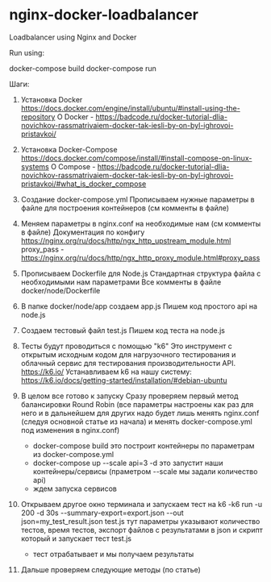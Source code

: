 # nginx-docker-loadbalancer
Loadbalancer using Nginx and Docker


Run using:

docker-compose build
docker-compose run


Шаги:

1. Установка Docker
	https://docs.docker.com/engine/install/ubuntu/#install-using-the-repository
	О Docker - https://badcode.ru/docker-tutorial-dlia-novichkov-rassmatrivaiem-docker-tak-iesli-by-on-byl-ighrovoi-pristavkoi/

2. Установка Docker-Compose
	https://docs.docker.com/compose/install/#install-compose-on-linux-systems
	О Compose - https://badcode.ru/docker-tutorial-dlia-novichkov-rassmatrivaiem-docker-tak-iesli-by-on-byl-ighrovoi-pristavkoi/#what_is_docker_compose
3. Создание docker-compose.yml
	Прописываем нужные параметры в файле для построения контейнеров (см комменты в файле)
4. Меняем параметры в nginx.conf на необходимые нам
	(см комменты в файле)
	Документация по конфигу https://nginx.org/ru/docs/http/ngx_http_upstream_module.html
	proxy_pass - https://nginx.org/ru/docs/http/ngx_http_proxy_module.html#proxy_pass
5. Прописываем Dockerfile для Node.js
	Стандартная структура файла с необходимыми нам параметрами
	Все комменты в файле docker/node/Dockerfile
6. В папке docker/node/app создаем app.js
	Пишем код простого api на node.js
7. Создаем тестовый файл test.js
	Пишем код теста на node.js
8. Тесты будут проводиться с помощью "k6"
	Это инструмент с открытым исходным кодом для нагрузочного тестирования и облачный сервис для тестирования производительности API.
	https://k6.io/
	Устанавливаем k6 на нашу систему: https://k6.io/docs/getting-started/installation/#debian-ubuntu
9. В целом все готово к запуску
	Сразу проверяем первый метод балансировки Round Robin (все параметры настроены как раз для него и в дальнейшем для других надо будет лишь менять nginx.conf (следуя основной статье из начала) и менять docker-compose.yml под изменения в nginx.conf)
	- docker-compose build
		это построит контейнеры по параметрам из docker-compose.yml
	- docker-compose up --scale api=3 -d
		это запустит наши контейнеры/сервисы (праметром --scale мы задали количество api)
	- ждем запуска сервисов
10. Открываем другое окно терминала и запускаем тест на k6
	-k6 run -u 200 -d 30s --summary-export=export.json --out json=my_test_result.json test.js
		тут параметры указывают количество тестов, время тестов, экспорт файлов с результатами в json и скрипт который и запускает тест test.js
	- тест отрабатывает и мы получаем результаты
11. Дальше проверяем следующие методы (по статье)
